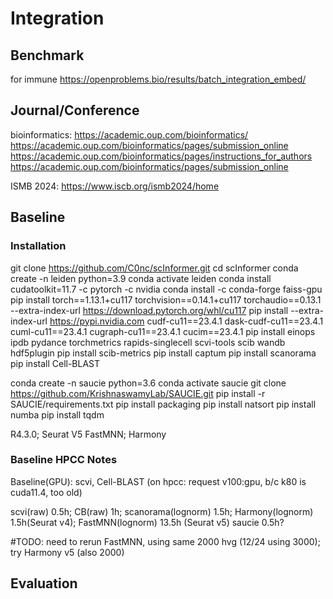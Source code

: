 # Integration


## Benchmark
for immune 
https://openproblems.bio/results/batch_integration_embed/

## Journal/Conference
bioinformatics:
https://academic.oup.com/bioinformatics/
https://academic.oup.com/bioinformatics/pages/submission_online
    https://academic.oup.com/bioinformatics/pages/instructions_for_authors
    https://academic.oup.com/bioinformatics/pages/submission_online
    
ISMB 2024:
https://www.iscb.org/ismb2024/home

## Baseline 
### Installation
git clone https://github.com/C0nc/scInformer.git
cd scInformer
conda create -n leiden python=3.9
conda activate leiden
conda install cudatoolkit=11.7 -c pytorch -c nvidia
conda install -c conda-forge faiss-gpu
pip install torch==1.13.1+cu117 torchvision==0.14.1+cu117 torchaudio==0.13.1 --extra-index-url https://download.pytorch.org/whl/cu117
pip install --extra-index-url https://pypi.nvidia.com cudf-cu11==23.4.1 dask-cudf-cu11==23.4.1 cuml-cu11==23.4.1 cugraph-cu11==23.4.1 cucim==23.4.1
pip install einops ipdb pydance torchmetrics rapids-singlecell scvi-tools scib wandb hdf5plugin
pip install scib-metrics 
pip install captum
pip install scanorama 
pip install Cell-BLAST



conda create -n saucie python=3.6
conda activate saucie
git clone https://github.com/KrishnaswamyLab/SAUCIE.git
pip install -r SAUCIE/requirements.txt
pip install packaging
pip install natsort
pip install numba
pip install tqdm

R4.3.0; Seurat V5
FastMNN; Harmony

### Baseline HPCC Notes 
Baseline(GPU): scvi, Cell-BLAST   (on hpcc: request v100:gpu, b/c k80 is cuda11.4, too old)

scvi(raw) 0.5h; CB(raw) 1h; scanorama(lognorm) 1.5h; Harmony(lognorm) 1.5h(Seurat v4); FastMNN(lognorm) 13.5h (Seurat v5)
saucie 0.5h?

#TODO: need to rerun FastMNN, using same 2000 hvg (12/24 using 3000); try Harmony v5 (also 2000)

## Evaluation

